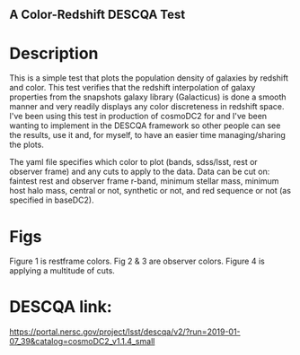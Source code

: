 ## A Color-Redshift DESCQA Test

# Description 

This is a simple test that plots the population density of galaxies by
redshift and color. This test verifies that the redshift interpolation
of galaxy properties from the snapshots galaxy library (Galacticus) is
done a smooth manner and very readily displays any color discreteness
in redshift space. I've been using this test in production of cosmoDC2
for and I've been wanting to implement in the DESCQA framework so
other people can see the results, use it and, for myself, to have an
easier time managing/sharing the plots.

The yaml file specifies which color to plot (bands, sdss/lsst, rest or
observer frame) and any cuts to apply to the data. Data can be cut on:
faintest rest and observer frame r-band, minimum stellar mass, minimum
host halo mass, central or not, synthetic or not, and red sequence or
not (as specified in baseDC2).

# Figs

Figure 1 is restframe colors. Fig 2 & 3 are observer colors. Figure 4
is applying a multitude of cuts. 


# DESCQA link:

https://portal.nersc.gov/project/lsst/descqa/v2/?run=2019-01-07_39&catalog=cosmoDC2_v1.1.4_small
